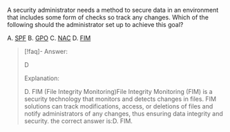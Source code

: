 
A security administrator needs a method to secure data in an environment that includes some form of checks so track any changes. Which of the following should the administrator set up to achieve this goal? 

A. [SPF](../../../Glossary/SPF.md)
B. [GPO](../../../Glossary/GPO.md)
C. [NAC](../../../Glossary/NAC.md)
D. [FIM](../../../Glossary/FIM.md)

> [!faq]- Answer: 
> 
> D
> 
> Explanation:
> 
> D. FIM (File Integrity Monitoring)File Integrity Monitoring (FIM) is a security technology that monitors and detects changes in files. FIM solutions can track modifications, access, or deletions of files and notify administrators of any changes, thus ensuring data integrity and security. the correct answer is:D. FIM.

